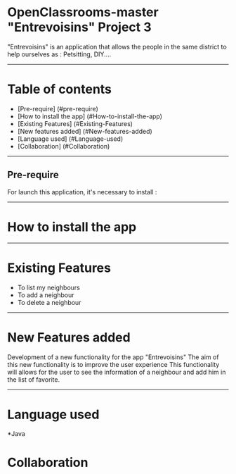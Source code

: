 # OpenClassrooms-master "Entrevoisins" Project 3
"Entrevoisins" is an application that allows the people in the same district to help ourselves as :
Petsitting, DIY....
***
# Table of contents
* [Pre-require] (#pre-require)
* [How to install the app] (#How-to-install-the-app)
* [Existing Features] (#Existing-Features)
* [New features added] (#New-features-added)
* [Language used] (#Language-used)
* [Collaboration] (#Collaboration)

***
## Pre-require
For launch this application, it's necessary to install :
***
# How to install the app


***
# Existing Features 

* To list my neighbours
* To add a neighbour
* To delete a neighbour

*** 

# New Features added
Development of a new functionality for the app "Entrevoisins"
The aim of this new functionality is to improve the user experience
This functionality will allows for the user to see the information of a neighbour and add him in the list of favorite.

***
# Language used

*Java

# Collaboration



